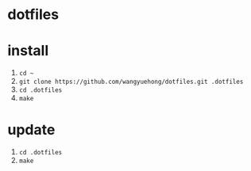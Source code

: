 dotfiles
========

# install
1. `cd ~`
2. `git clone https://github.com/wangyuehong/dotfiles.git .dotfiles`
3. `cd .dotfiles`
4. `make`

# update
1. `cd .dotfiles`
2. `make`
